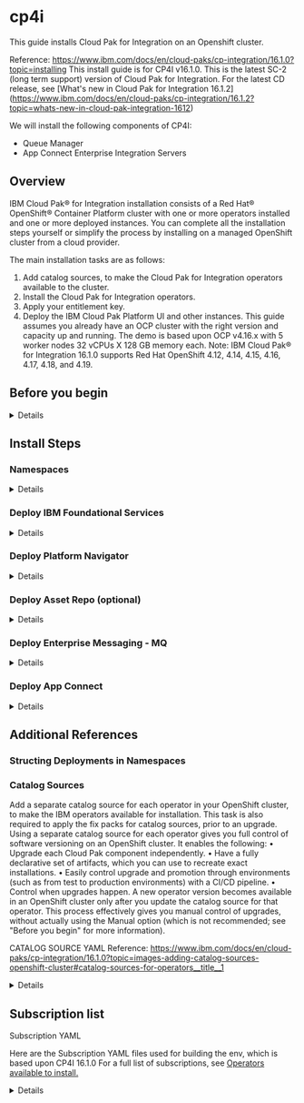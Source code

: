 # cp4i
This guide installs Cloud Pak for Integration on an Openshift cluster.

Reference: https://www.ibm.com/docs/en/cloud-paks/cp-integration/16.1.0?topic=installing
This install guide is for CP4I v16.1.0. This is the latest SC-2 (long term support) version of Cloud Pak for Integration. For the latest CD release, see [What's new in Cloud Pak for Integration 16.1.2] (https://www.ibm.com/docs/en/cloud-paks/cp-integration/16.1.2?topic=whats-new-in-cloud-pak-integration-1612)

We will install the following components of CP4I: 
- Queue Manager
- App Connect Enterprise Integration Servers

## Overview
IBM Cloud Pak® for Integration installation consists of a Red Hat® OpenShift® Container Platform cluster with one or more operators installed and one or more deployed instances. You can complete all the installation steps yourself or simplify the process by installing on a managed OpenShift cluster from a cloud provider.

The main installation tasks are as follows:
1.	Add catalog sources, to make the Cloud Pak for Integration operators available to the cluster.
2.	Install the Cloud Pak for Integration operators.
3.	Apply your entitlement key.
4.	Deploy the IBM Cloud Pak Platform UI and other instances.
This guide assumes you already have an OCP cluster with the right version and capacity up and running. The demo is based upon OCP v4.16.x with 5 worker nodes 32 vCPUs X 128 GB memory each. 
Note: IBM Cloud Pak® for Integration 16.1.0 supports Red Hat OpenShift 4.12, 4.14, 4.15, 4.16, 4.17, 4.18, and 4.19. 

## Before you begin
<details closed>

a. Prepare for installation by reviewing the [Planning](https://www.ibm.com/docs/en/SSGT7J_16.1.0/planning/planning.html) section. 
   Begin with these topics:
    - [Operating environment](https://www.ibm.com/docs/en/SSGT7J_16.1.0/planning/operating_environment.html)
    - [Storage considerations](https://www.ibm.com/docs/en/SSGT7J_16.1.0/planning/storage.html)
    - [Considerations for high availability](https://www.ibm.com/docs/en/SSGT7J_16.1.0/planning/high_availability.html)
    - [Structuring your deployment](https://www.ibm.com/docs/en/SSGT7J_16.1.0/planning/deployment_considerations.html) (Separate namespace vs global namespace)
	
b. Make decisions about how you will install the operators:
 
   - Determine which Cloud Pak for Integration operators you need. For more information, see "Operators available to install" in [Installing the operators by using the Red Hat OpenShift console](https://www.ibm.com/docs/en/SSGT7J_16.1.0/install/install_operators.html). For more information about operators in general, see [Operator reference](https://www.ibm.com/docs/en/SSGT7J_16.1.0/reference/operators_reference.html).
   - Decide which installation mode you will use to install the operators. For more information, see [Installing the operators](https://www.ibm.com/docs/en/SSGT7J_16.1.0/install/install_operators_container.html).

c. Install an appropriate OpenShift cluster. 
   For more information, see [Getting started in OpenShift Container Platform](https://www.ibm.com/links?url=https%3A%2F%2Fdocs.redhat.com%2Fen%2Fdocumentation%2Fopenshift_container_platform%2F4.14%2Fhtml%2Fabout%2Fwelcome-index).

d. Tools required: 

   - Install [oc CLI](https://docs.redhat.com/en/documentation/openshift_container_platform/4.16/html/cli_tools/openshift-cli-oc#cli-getting-started)

e. Obtaining your entitlement key

   - Go to the [Container software library](https://myibm.ibm.com/products-services/containerlibrary).
   - For any key that is listed, click Copy.
		Set your entitlement key:
		
      ```
      export ENT_KEY=<my-key>
      ```
 
   - (Optional) Verify the validity of the key by logging in to the IBM Entitled Registry by using a container tool.
      ```
      docker login cp.icr.io --username cp --password entitlement_key
      ```
  
f. Set the correct Storage type

Storage options 
    Keycloak uses either the default storage class in Red Hat OpenShift Container Platform, or the storage class configured in the IBM Cloud Pak® foundational services Kubernetes resource. Before installing instances, do one of the following:
    * Set a default storage class by adding the storageclass.kubernetes.io/is-default-class:'true' annotation in Red Hat OpenShift Container Platform.
    * Specify a storage class name for spec.storageClass in the CommonService resource.

<details closed>
	
   - Identify current storage type
     Run command to identify the existing Storage type:
```
oc get sc
```

  Your will get a response like this showing 'ocs-storagecluster-cephfs (default)' (then proceed with the steps below):

  <img width="1028" height="88" alt="image" src="https://github.com/user-attachments/assets/db44e44f-714f-4162-9dba-fa9ae7bedde0" />

  

For this demo environment, we are using ODF, so default storage will be ocs-storagecluster-ceph-rbd. 

- Remove the existing default storage class

  Create sc-remove-default.yaml with following content

```yaml annotate
cat <<EOF > sc-remove-default.yaml
metadata:
  annotations:
    storageclass.kubernetes.io/is-default-class: "false"
EOF
```

  Execute the follwing command
  ```
  oc get sc | grep default | awk '{system("oc patch storageclass " $1 " --patch-file sc-remove-default.yaml")}'
  ```
  Successful response would look like
  `storageclass.storage.k8s.io/ocs-storagecluster-cephfs patched`

- Add the correct default storage class

  create sc-set-default.yaml with the following content
```yaml annotate
cat <<EOF > sc-set-default.yaml
metadata:
  annotations:
    storageclass.kubernetes.io/is-default-class: "true"
EOF
```

  Execute the following command
  ```
  oc patch storageclass ocs-storagecluster-ceph-rbd --patch-file sc-set-default.yaml
  ```
  Successfull response would look like:
  `storageclass.storage.k8s.io/ocs-storagecluster-ceph-rbd patched`

- Validate the default storage class
	Run the following command to verify that the default storage class is correct set to your desired option. In this case it should be ocs-storagecluster-ceph-rbd
```
oc get sc 
```

<img width="1055" height="104" alt="image" src="https://github.com/user-attachments/assets/0c7c632f-a89d-420a-a06e-bc6413153f16" />
</details>
</details>

## Install Steps

### Namespaces
<details closed>
We will be using the All Namespaces mode to install CP4I.
Here is the namespace where each component will be deployed by the end of the installation process.

| namespace      | what is deployed?       |
| -------------- | -------------- |
| openshift-marketplace| All Catalogsources|
| openshift-operators| All Operators|
| ibm-common-services| Common Services (KeyCloak/EDB)|
| cp4i-mq| MQ instances|
| cp4-ace| App Connect Instances|
</details>

### Deploy IBM Foundational Services
<details closed>

Red Hat OpenShift Operators automate the creation, configuration, and management of instances of Kubernetes-native applications. Operators provide automation at every level of the stack—from managing the parts that make up the platform all the way to applications that are provided as a managed service.
Red Hat OpenShift uses the power of Operators to run the entire platform in an autonomous fashion while exposing configuration natively through Kubernetes objects, allowing for quick installation and frequent, robust updates. In addition to the automation advantages of Operators for managing the platform, Red Hat OpenShift makes it easier to find, install, and manage Operators running on your clusters.

The foundational services help you manage and administer IBM software on your cluster. IBM Cloud Pak foundational services component is included in several IBM Cloud Paks.

#### 1. Installing Cert Manager (Required if using APIC/Event Manager/Event Processing)

_Important: The API Connect cluster, Event Manager, and Event Processing instances require you to install an appropriate certificate manager.
OPTIONAL: To install via Openshift Console UI, follow the instructions in [Installing the cert-manager Operator for Red Hat OpenShift](https://docs.openshift.com/container-platform/4.14/security/cert_manager_operator/cert-manager-operator-install.html)_

- Create a namespace

```
oc new-project cert-manager-operator
```

- Create the Operator

```yaml annotate
cat <<EOF | oc apply -f -
apiVersion: operators.coreos.com/v1
kind: OperatorGroup
metadata:
  name: cert-manager-operator
  namespace: cert-manager-operator 
spec:
  targetNamespaces:
  - cert-manager-operator
EOF
```
		
- Create the subscription

```yaml annotate
cat <<EOF | oc apply -f -
apiVersion: operators.coreos.com/v1alpha1
kind: Subscription
metadata:
  name: openshift-cert-manager-operator
  namespace: cert-manager-operator 
spec:
  channel: "stable-v1" 
  name: openshift-cert-manager-operator
  source: redhat-operators 
  sourceNamespace: openshift-marketplace
EOF
```
	
<!-- oc apply -f cert-manager-operatorgroup.yaml -->
<!-- oc apply -f cert-manager-subscription.yaml -->

- Confirm the subscription has been completed successfully before moving to the next step running the following command:
		
  		SUB_NAME=$(oc get deployment cert-manager-operator-controller-manager -n cert-manager-operator --ignore-not-found -o jsonpath='{.metadata.labels.olm\.owner}');if [ ! -z "$SUB_NAME" ]; then oc get csv/$SUB_NAME -n cert-manager-operator --ignore-not-found -o jsonpath='{.status.phase}';fi;echo
	
  Wait Until You get a response like this:
		`Succeeded`

#### 2. Install Common Services Catalog Source

   - Deploy the Catalog Source

	oc apply --filename https://raw.githubusercontent.com/IBM/cloud-pak/master/repo/case/ibm-cp-common-services/4.6.17/OLM/catalog-sources.yaml

   Note: Reference for correct catalog sources for CP4I v16.1.0: [Catalog sources for operators](https://www.ibm.com/docs/en/cloud-paks/cp-integration/16.1.0?topic=images-adding-catalog-sources-openshift-cluster#catalog-sources-for-operators)

  - Confirm the catalog source has been deployed successfully before moving to the next step running the following command:

		oc get catalogsources opencloud-operators -n openshift-marketplace -o jsonpath='{.status.connectionState.lastObservedState}';echo

    Wait Until You get a response like this:
		`READY`

#### 3. Create common-services namespace:

	oc create namespace ibm-common-services

#### 4. Install  common-services Operator:

  _Optional: Installing the operators by using the Red Hat OpenShift console_

  - Create a Subscription for the IBM Cloud Pak foundational services operator using the example file. Save the file as common-service-subscription.yaml

```yaml annotate
cat <<EOF | oc apply -f -
apiVersion: operators.coreos.com/v1alpha1
kind: Subscription
metadata:
  name: ibm-common-service-operator
  namespace: openshift-operators
spec:
  channel: v4.6
  installPlanApproval: Automatic
  name: ibm-common-service-operator
  source: opencloud-operators
  sourceNamespace: openshift-marketplace
EOF
```

<!-- oc apply -f common-service-subscription.yaml -n openshift-operators -->

   - Confirm the operator has been deployed successfully before moving to the next step running the following command:
		
  	SUB_NAME=$(oc get deployment/ibm-common-service-operator -n openshift-operators --ignore-not-found -o jsonpath='{.metadata.labels.olm\.owner}');if [ ! -z "$SUB_NAME" ]; then oc get csv/$SUB_NAME --ignore-not-found -o jsonpath='{.status.phase}';fi;echo
   
   Wait Until You get a response like this: 
   `Succeeded`
</details>


### Deploy Platform Navigator
<details closed>
Deploying the Platform UI allows you to deploy and manage instances from a central location.

1. Install Platform UI Catalog Source
   _Note: Reference for correct catalog sources for CP4I v16.1.0: Catalog sources for operators_

		oc apply --filename https://raw.githubusercontent.com/IBM/cloud-pak/master/repo/case/ibm-integration-platform-navigator/7.3.16/OLM/catalog-sources.yaml

   Confirm the catalog source has been deployed successfully before moving to the next step running the following command:

		oc get catalogsources ibm-integration-platform-navigator-catalog -n openshift-marketplace -o jsonpath='{.status.connectionState.lastObservedState}';echo
  
   Wait Until You get a response like this:
		`READY`

2.	Install Operator:
   
a.	Create a Subscription for the IBM Cloud Pak foundational services operator

```yaml annotate
cat <<EOF | oc apply -f -
apiVersion: operators.coreos.com/v1alpha1
kind: Subscription
metadata:
  name: ibm-integration-platform-navigator
  namespace: openshift-operators
spec:
  channel: v7.3-sc2
  name: ibm-integration-platform-navigator
  source: ibm-integration-platform-navigator-catalog
  sourceNamespace: openshift-marketplace
EOF
```

<!-- oc apply -f platform-navigator-subscription.yaml -n openshift-operators -->

b.	Confirm the operator has been deployed successfully before moving to the next step running the following command:

	SUB_NAME=$(oc get deployment ibm-integration-platform-navigator-operator -n openshift-operators --ignore-not-found -o jsonpath='{.metadata.labels.olm\.owner}');if [ ! -z "$SUB_NAME" ]; then oc get csv/$SUB_NAME --ignore-not-found -o jsonpath='{.status.phase}';fi;echo
 
   Wait Until You get a response like this(after few minutes):
	  `Succeeded`
	_Note: You may be seeing a response of PENDING which indicates the deployment is underway butnot yet complete. Wait until the READY response is received before continuing._
  
3.	Deploy the Platform UI instance
   
a.	Create Platform UI namespace and add pull secret to Namespace

	oc new-project cp4i

	oc create secret docker-registry ibm-entitlement-key   --docker-username=cp    --docker-password=$ENT_KEY  --docker-server=cp.icr.io     --namespace=tools
 
   __Note: The IBM Entitled Registry contains software images for the instances in IBM Cloud Pak® for Integration. To allow the operators to automatically pull those software images, you must first obtain your entitlement key, then add your entitlement key in a pull secret. Your entitlement key must be added to the OpenShift cluster as a pull secret to deploy instances. Adding a global pull secret enables deployment of instances in all namespaces. The alternative is to add a pull secret to each namespace in which you plan to deploy instances (any namespace with operators), plus the 'openshift-operators' namespace. However, this option adds work to your installation process._


b.	Create a PlatformNavigator with the following configuration. 

```yaml annotate
cat <<EOF | oc apply -f -
apiVersion: integration.ibm.com/v1beta1
kind: PlatformNavigator
metadata:
  name: cp4i-navigator
  namespace: cp4i
spec:
  integrationAssistant:
    enabled: true
  license:
    accept: true
    license: L-JTPV-KYG8TF
  replicas: 3
  version: 16.1.0
EOF
```

c.	Check the status of the Platform UI instance by running the following command in the project (namespace) where it was deployed:

	oc get platformnavigator cp4i-navigator -n cp4i -o jsonpath='{.status.conditions[0].type}';echo

   Wait Until You get a response like this: (Note: This can take upto 15mins)
       `Ready`

d.	Once the Platform UI instance is up and running get the access info:

Execute the following commands to retrieve the CP4I_URL, USER and Password:

	echo "CP4I Platform UI URL: $(oc get platformnavigator cp4i-navigator -n cp4i -o jsonpath='{.status.endpoints[?(@.name=="navigator")].uri}')";
	echo "CP4I admin user: $(oc get secret integration-admin-initial-temporary-credentials -n ibm-common-services -o jsonpath={.data.username} | base64 -d)";
	echo "CP4I admin password: $(oc get secret integration-admin-initial-temporary-credentials -n ibm-common-services -o jsonpath={.data.password} | base64 -d)"

 _Note the password is temporary and you will be required to change it the first time you log into Platform UI._

4. Login to CP4I
   
Use the browser to login to the CP4I url and upon successfully reset of password, you should see the following screen
 
<img width="1917" height="636" alt="image" src="https://github.com/user-attachments/assets/d33a090f-5dac-41f8-94b1-413dfc3e712f" />
</details>

### Deploy Asset Repo (optional)

<details closed>

1. Install Asset Repo Catalog Source
   _Note: Reference for correct catalog sources for CP4I v16.1.0: Catalog sources for operators_

		oc apply --filename https://raw.githubusercontent.com/IBM/cloud-pak/master/repo/case/ibm-integration-asset-repository/1.7.13/OLM/catalog-sources-linux-amd64.yaml

   Confirm the catalog source has been deployed successfully before moving to the next step running the following command:

		oc get catalogsources ibm-integration-asset-repository-catalog -n openshift-marketplace -o jsonpath='{.status.connectionState.lastObservedState}';echo
  
   Wait Until You get a response like this:
		`READY`

2.	Install Operator:
   
a.	Create a Subscription for the Asset Repo operator
  
```yaml annotate
cat <<EOF | oc apply -f -
apiVersion: operators.coreos.com/v1alpha1
kind: Subscription
metadata:
  name: ibm-integration-asset-repository
  namespace: openshift-operators
spec:
  channel: v1.7-sc2
  name: ibm-integration-asset-repository
  source: ibm-integration-asset-repository-catalog
  sourceNamespace: openshift-marketplace
EOF
```

b.	Confirm the operator has been deployed successfully before moving to the next step running the following command:

	SUB_NAME=$(oc get deployment ibm-integration-asset-repository-operator -n openshift-operators --ignore-not-found -o jsonpath='{.metadata.labels.olm\.owner}');if [ ! -z "$SUB_NAME" ]; then oc get csv/$SUB_NAME --ignore-not-found -o jsonpath='{.status.phase}';fi;echo
 
   Wait Until You get a response like this(after few minutes):
	  `Succeeded`
   
	_Note: You may be seeing a response of PENDING which indicates the deployment is underway butnot yet complete. Wait until the READY response is received before continuing._

3.	Deploy the Asset Repo instance
   
a.	Create Asset Repo namespace and add pull secret to Namespace

	oc new-project cp4i

	oc create secret docker-registry ibm-entitlement-key   --docker-username=cp    --docker-password=$ENT_KEY  --docker-server=cp.icr.io     --namespace=cp4i
 
   __Note: The IBM Entitled Registry contains software images for the instances in IBM Cloud Pak® for Integration. To allow the operators to automatically pull those software images, you must first obtain your entitlement key, then add your entitlement key in a pull secret. Your entitlement key must be added to the OpenShift cluster as a pull secret to deploy instances. Adding a global pull secret enables deployment of instances in all namespaces. The alternative is to add a pull secret to each namespace in which you plan to deploy instances (any namespace with operators), plus the 'openshift-operators' namespace. However, this option adds work to your installation process._


b.	Create a Asset Repo instance with the following configuration. 
    Set the correct storage file; In this case; 
  	For OCP_TYPE=ODF; we are setting OCP_FILE_STORAGE=`ocs-storagecluster-ceph-rbd` as seen in the YAML below.

```yaml annotate
cat <<EOF | oc apply -f -
apiVersion: integration.ibm.com/v1beta1
kind: AssetRepository
metadata:
  labels:
    backup.integration.ibm.com/component: assetrepository
  name: asset-repo-ai
  namespace: cp4i
spec:
  designerAIFeatures:
    enabled: true
  license:
    accept: true
    license: L-JTPV-KYG8TF
  replicas: 1
  singleReplicaOnly: true
  storage:
    assetDataVolume:
      class: ocs-storagecluster-ceph-rbd
    couchVolume:
      class: ocs-storagecluster-ceph-rbd
  version: 4.0-sc2
EOF
```
  <!-- oc apply -f platform-ui-instance.yaml  -n tools -->

c.	Check the status of the Asset Repo instance by running the following command in the project (namespace) where it was deployed:

	echo -n -e "\033[1;33m";oc get assetrepository asset-repo-ai -n cp4i -o jsonpath='{.status.phase}';echo -e "\033[0m"

   Wait Until You get a response like this: (Note: This can take upto 15mins)
       `Ready`

4. Post-deployment configuration (optional):
   
   a. Navigate to the Asset Repo instance from Platform UI clicking on the instance name as shown below:

   <img width="1843" height="586" alt="image" src="https://github.com/user-attachments/assets/3be099e9-d797-499e-9a7f-045d0345a1de" />

   b. From the main page select the Remotes tab and click Add Remote as shown below:
   <img width="1843" height="586" alt="image" src="https://github.com/user-attachments/assets/fb8f1218-4565-4e5d-a636-5491c6b4a3f8" />

   c. In the next page scroll all the way down and select Select All as shown below:
   <img width="1679" height="838" alt="image" src="https://github.com/user-attachments/assets/473d7e65-d2eb-40fd-a87e-17bd8f24fb00" />

   _Note at the moment not all the asset types are available in the repo but we are ready for future enhancements._
   
   d. Now scroll up again and enter the name of the remote repo, for instance `Joel CP4I Demo Assets` and then enter the Git URL "https://github.com/gomezrjo/cp4idemo" and then click "Create Remote" as shown below:
   <img width="1831" height="838" alt="image" src="https://github.com/user-attachments/assets/50c55ed5-e6b3-4a79-8c2b-3d2711bd0e55" />

   e. Final screen after adding new repo with assets
   <img width="1831" height="838" alt="image" src="https://github.com/user-attachments/assets/0f02836f-e235-4579-b078-a56e231b18c0" />

   You can add your own repo following the same process.

   
</details>

### Deploy Enterprise Messaging - MQ

<details closed>

1.	Install MQ Catalog Source:

   a. Deploy the Catalog source

	oc apply --filename https://raw.githubusercontent.com/IBM/cloud-pak/master/repo/case/ibm-mq/3.2.14/OLM/catalog-sources.yaml
 
   b. Confirm the catalog source has been deployed successfully before moving to the next step running the following command:
   
	oc get catalogsources ibmmq-operator-catalogsource -n openshift-marketplace -o jsonpath='{.status.connectionState.lastObservedState}';echo
 
   Wait Until You get a response like this:
      `READY`
	  
2.	Install MQ Operator (2-5 mins):
   
   a. Create a Subscription for the MQ operator using the example file. Save the file as mq-subscription.yaml

```yaml annotate
cat <<EOF | oc apply -f -
apiVersion: operators.coreos.com/v1alpha1
kind: Subscription
metadata:
  name: ibm-mq
  namespace: openshift-operators
spec:
  channel: v3.2-sc2
  name: ibm-mq
  source: ibmmq-operator-catalogsource
  sourceNamespace: openshift-marketplace
EOF
```

<!-- oc apply -f mq-subscription.yaml -n openshift-operators --> 

  b. Confirm the operator has been deployed successfully before moving to the next step running the following command:
  
		SUB_NAME=$(oc get deployment ibm-mq-operator -n openshift-operators --ignore-not-found -o jsonpath='{.metadata.labels.olm\.owner}');if [ ! -z "$SUB_NAME" ]; then oc get csv/$SUB_NAME --ignore-not-found -o jsonpath='{.status.phase}';fi;echo

  
   c. Wait Until You get a response like this:
      `Succeeded`

   
3.	Create MQ namespace and add pull secret to Namespace
   
		oc new-project cp4i-mq

		oc create secret docker-registry ibm-entitlement-key   --docker-username=cp    --docker-password=$ENT_KEY  --docker-server=cp.icr.io     --namespace=cp4i-mq

4.	Deploy Queue Manager Instance

Note: This is sample configuration for single Instance Queue Manager using MQSC and INI files. Additional configuration steps will be needed for more advanced MQ configuration and Security. 
	Creating a self-signed PKI using OpenSSL
	Example: Configuring a queue manager with mutual TLS authentication
	Testing a mutual TLS connection to a queue manager from your laptop
	Configuring high availability for queue managers using the IBM MQ Operator
	Configuring a Route to connect to a queue manager from outside a Red Hat OpenShift cluster

   a. Create mqsc-ini-example.yaml with the following:

```yaml annotate
cat <<EOF | oc apply -f -
apiVersion: v1
kind: ConfigMap
metadata:
  name: mqsc-ini-example
  namespace: cp4i-mq
data:
  example1.mqsc: |
    DEFINE QLOCAL('DEV.QUEUE.1') REPLACE
    DEFINE QLOCAL('DEV.QUEUE.2') REPLACE    
  example2.mqsc: |
    DEFINE QLOCAL('DEV.DEAD.LETTER.QUEUE') REPLACE
  example.ini: |
    Service:
      Name=AuthorizationService
      EntryPoints=14
      SecurityPolicy=UserExternal
EOF
```

  b. Create qmgr-demo-config.yaml with the following:
  
_(This yaml can also be generated via the platform navigator UI) 
(Navigate to Platform UI  Click Create Instance  Pick Queue Manager  Click next  Pick QuickStart configuration  Click Next  Toggle Advance Setting toggle switch  Enter the details  Click YAML ) Either copy+paste the new YAML or continue deploying MQ instance via UI)
_

```yaml annotate
cat <<EOF | oc apply -f -
apiVersion: mq.ibm.com/v1beta1
kind: QueueManager
metadata:
  name: qmgr-demo
  namespace: cp4i-mq
spec:
  version: 9.4.0.12-r1 # The identifier of the license you are accepting. This must be the correct license identifier for the version of MQ you are using. See https://ibm.biz/Bdm9be for valid values.
  license:
    accept: true
    license: L-JTPV-KYG8TF
    use: NonProduction
  queueManager:
    name: QMGRDEMO
    availability:
      type: SingleInstance
    mqsc:
    - configMap:
        name: mqsc-ini-example
        items:
        - example1.mqsc
        - example2.mqsc
    ini:
    - configMap:
        name: mqsc-ini-example
        items:
        - example.ini
    storage:
      defaultClass: ocs-storagecluster-ceph-rbd
      queueManager:
        type: persistent-claim
  web:
    console:
      authentication:
        provider: integration-keycloak
      authorization:
        provider: integration-keycloak
    enabled: true
EOF
```

<!-- oc apply -f mqsc-ini-example.yaml -n cp4i-mq --> 
<!-- oc apply -f qmgr-demo-config.yaml -n cp4i-mq --> 

  c. Confirm the instance has been deployed successfully before moving to the next step running the following command:
  
		oc get queuemanager qmgr-demo -n cp4i-mq -o jsonpath='{.status.phase}';echo
  
  d. Wait Until You get a response like this:
      `Running`
	  
  e. Execute the following command to verify that QMGR is running

		oc exec qmgr-demo-ibm-mq-0 -n cp4i-mq -- dspmq

5.	In the platform Navigator, you will now see any instance of Queue Manager running. 

   <img width="1917" height="636" alt="image" src="https://github.com/user-attachments/assets/44928bac-a75c-49f7-b5bf-7f54283ec1e1" />

   Click on the qmgr-demo link to navigate to Queue Manager console.
   
   <img width="1917" height="806" alt="image" src="https://github.com/user-attachments/assets/17b8d24a-61bf-4b18-8a48-ccde6e783746" />


</details>

### Deploy App Connect
<details closed>

1.	Install App Connect Catalog Source:
    a. Apply the catalog source
	
 		oc apply --filename https://raw.githubusercontent.com/IBM/cloud-pak/master/repo/case/ibm-appconnect/12.0.15/OLM/catalog-sources.yaml

    b. Confirm the catalog source has been deployed successfully before moving to the next step running the following command:

		oc get catalogsources appconnect-operator-catalogsource -n openshift-marketplace -o jsonpath='{.status.connectionState.lastObservedState}';echo
 
   c. Wait Until You get a response like this:
		`READY`

2.	Install App Connect Operator: (Time Install ~2 mins)

   a. Create app-connect-subscription.yaml

```yaml annotate
cat <<EOF | oc apply -f -
apiVersion: operators.coreos.com/v1alpha1
kind: Subscription
metadata:
  name: ibm-appconnect
  namespace: openshift-operators     
spec:
  channel: v12.0-sc2
  name: ibm-appconnect
  source: appconnect-operator-catalogsource
  sourceNamespace: openshift-marketplace
EOF
```

<!-- oc apply -f app-connect-subscription.yaml -n openshift-operators -->

 b.	Confirm the operator has been deployed successfully before moving to the next step running the following command:

	SUB_NAME=$(oc get deployment ibm-appconnect-operator -n openshift-operators --ignore-not-found -o jsonpath='{.metadata.labels.olm\.owner}');if [ ! -z "$SUB_NAME" ]; then oc get csv/$SUB_NAME --ignore-not-found -o jsonpath='{.status.phase}';fi;echo

 c. Wait Until You get a response like this:
	`Succeeded`

3.	Create new namespace and add entitlement key as secret

		oc new-project cp4i-ace

		oc create secret docker-registry ibm-entitlement-key   --docker-username=cp    --docker-password=$ENT_KEY  --docker-server=cp.icr.io     --namespace=cp4i-ace

4.	Deploy Dashboard instance:
   
    a. Create ace-dashboard-instance 

	   Set the correct storage file; In this case; 
  	   For OCP_TYPE=ODF; we are setting OCP_FILE_STORAGE=`ocs-storagecluster-cephfs` as seen in the YAML below.

       _(This yaml can also be generated via the platform navigator UI)
       (Navigate to Platform UI  Click Create Instance  Pick Integration Dashboard  Click next  Pick QuickStart configuration  Click Next  Toggle Advance Setting toggle switch  Enter the details  Click YAML ) Either copy+paste the new YAML or continue deploying MQ instance via UI)_

```yaml annotate
cat <<EOF | oc apply -f -
apiVersion: appconnect.ibm.com/v1beta1
kind: Dashboard
metadata:
  labels:
    backup.appconnect.ibm.com/component: dashboard
  name: ace-dashboard
  namespace: cp4i-ace
spec:
  authentication:
    integrationKeycloak:
      enabled: true
  authorization:
    integrationKeycloak:
      enabled: true
  displayMode: IntegrationRuntimes
  license:
    accept: true
    license: L-XRNH-47FJAW
    use: CloudPakForIntegrationNonProduction
  pod:
    containers:
      content-server:
        resources:
          limits:
            memory: 512Mi
          requests:
            cpu: 50m
            memory: 50Mi
      control-ui:
        resources:
          limits:
            memory: 512Mi
          requests:
            cpu: 50m
            memory: 125Mi
  replicas: 1
  storage:
    size: 5Gi
    type: persistent-claim
    class: ocs-storagecluster-cephfs
  version: '12.0'
  api:
    enabled: true
EOF
```

<!-- oc apply -f  ace-dashboard-instance.yaml -n cp4i-ace -->

  b. Confirm the instance has been deployed successfully before moving to the next step running the following command:

		oc get dashboard ace-dashboard -n cp4i-ace -o jsonpath='{.status.phase}';echo
 
  c. Wait for few minutes Until You get a response like this:
  	`Ready`
  
  d. You should now see the ace-dashboard instance in the Platform Navigator UI

<img width="1917" height="806" alt="image" src="https://github.com/user-attachments/assets/e3352cba-1cca-4987-a3ff-d51a8c3722c5" />

   Click on the ace-dashboard link to navigate to ACE 
   
<img width="1917" height="806" alt="image" src="https://github.com/user-attachments/assets/e263fe9e-318f-4da3-8d43-3ed92b015ca1" />



5.	Deploy Designer Authoring instance 

    a. Create ACE designer instance

    _(This yaml can also be generated via the platform navigator UI)_
    _(Navigate to Platform UI  Click Create Instance  Pick Integration Design  Click next  Pick QuickStart with AI Enabled configuration  Click Next  Toggle Advance Setting toggle switch  Enter the details  Click YAML ) Either copy+paste the new YAML or continue deploying MQ instance via UI)_

```yaml annotate
cat <<EOF | oc apply -f -
apiVersion: appconnect.ibm.com/v1beta1
kind: DesignerAuthoring
metadata:
  labels:
    backup.appconnect.ibm.com/component: designerauthoring
  name: ace-designer-ai
  namespace: cp4i-ace
spec:
  authentication:
    integrationKeycloak:
      enabled: true
  authorization:
    integrationKeycloak:
      enabled: true
  couchdb:
    replicas: 1
    storage:
      size: 10Gi
      type: persistent-claim
      class: ocs-storagecluster-ceph-rbd
  designerFlowsOperationMode: local
  designerMappingAssist:
    enabled: true
    incrementalLearning:
      schedule: Every 15 days
      useIncrementalLearning: true
      storage:
        type: persistent-claim
        class: ocs-storagecluster-cephfs
  license:
    accept: true
    license: L-XRNH-47FJAW
    use: CloudPakForIntegrationNonProduction
  replicas: 1
  version: '12.0'
EOF
```

<!-- oc apply -f ace-designer-local-ai-instance.yaml -n cp4i-ace -->

   b. Confirm the instance has been deployed successfully before moving to the next step running the following command:

   	oc get designerauthoring ace-designer-ai -n cp4i-ace -o jsonpath='{.status.phase}';echo

   c. Wait Until You get a response like this:
	`Ready`
 
   d. Once deployed, you should see the ace-designer instance in the platform navigator ui

<img width="1917" height="806" alt="image" src="https://github.com/user-attachments/assets/5b5b9234-b43d-48a4-8529-a92199bcfdea" />

Click on the ace-designer-ai instance to launch the ACE Designer

<img width="1917" height="806" alt="image" src="https://github.com/user-attachments/assets/e1586967-d0fe-4a99-99b3-757a1c06f9dc" />




6.	Additional components as needed
•	Deploy Integration runtime instances

</details>

## Additional References

### Structing Deployments in Namespaces 




### Catalog Sources
Add a separate catalog source for each operator in your OpenShift cluster, to make the IBM operators available for installation. This task is also required to apply the fix packs for catalog sources, prior to an upgrade. Using a separate catalog source for each operator gives you full control of software versioning on an OpenShift cluster. It enables the following:
•	Upgrade each Cloud Pak component independently.
•	Have a fully declarative set of artifacts, which you can use to recreate exact installations.
•	Easily control upgrade and promotion through environments (such as from test to production environments) with a CI/CD pipeline.
•	Control when upgrades happen. A new operator version becomes available in an OpenShift cluster only after you update the catalog source for that operator. This process effectively gives you manual control of upgrades, without actually using the Manual option (which is not recommended; see "Before you begin" for more information).

CATALOG SOURCE YAML
Reference: https://www.ibm.com/docs/en/cloud-paks/cp-integration/16.1.0?topic=images-adding-catalog-sources-openshift-cluster#catalog-sources-for-operators__title__1

<details closed>

| Name of Service      | Command reference       |
| -------------- | -------------- |
| IBM Cloud Pak foundational services | ```oc apply --filename https://raw.githubusercontent.com/IBM/cloud-pak/master/repo/case/ibm-cp-common-services/4.6.17/OLM/catalog-sources.yaml``` |
| IBM Cloud Pak for Integration | ```oc apply --filename https://raw.githubusercontent.com/IBM/cloud-pak/master/repo/case/ibm-integration-platform-navigator/7.3.16/OLM/catalog-sources.yaml``` |
| IBM Automation foundation assets | ``` oc apply --filename https://raw.githubusercontent.com/IBM/cloud-pak/master/repo/case/ibm-integration-asset-repository/1.7.13/OLM/catalog-sources-linux-amd64.yaml ``` \
| IBM API Connect | ``` oc apply --filename https://raw.githubusercontent.com/IBM/cloud-pak/master/repo/case/ibm-apiconnect/5.5.0/OLM/catalog-sources.yaml ``` |
| IBM App Connect | ``` oc apply --filename https://raw.githubusercontent.com/IBM/cloud-pak/master/repo/case/ibm-appconnect/12.0.15/OLM/catalog-sources.yaml ``` |
| IBM MQ | ``` oc apply --filename https://raw.githubusercontent.com/IBM/cloud-pak/master/repo/case/ibm-mq/3.2.14/OLM/catalog-sources.yaml ``` |
| IBM DataPower Gateway | ``` oc apply --filename https://raw.githubusercontent.com/IBM/cloud-pak/master/repo/case/ibm-datapower-operator/1.11.7/OLM/catalog-sources.yaml ``` |
| IBM Event Streams | ``` oc apply --filename https://raw.githubusercontent.com/IBM/cloud-pak/master/repo/case/ibm-eventstreams/12.0.0/OLM/catalog-sources.yaml ``` |
| IBM Event Endpoint Management | ``` oc apply --filename https://raw.githubusercontent.com/IBM/cloud-pak/master/repo/case/ibm-eventendpointmanagement/11.6.3/OLM/catalog-sources.yaml ``` |
| IBM Event Processing | ``` oc apply --filename https://raw.githubusercontent.com/IBM/cloud-pak/master/repo/case/ibm-eventprocessing/1.4.2/OLM/catalog-sources.yaml ``` |

</details>

## Subscription list 

Subscription YAML 

Here are the Subscription YAML files used for building the env, which is based upon CP4I 16.1.0
For a full list of subscriptions, see [Operators available to install.](https://www.ibm.com/docs/en/cloud-paks/cp-integration/16.1.0?topic=operators-installing-by-using-cli#operators-available)

<details closed>

- IBM Cloud Pak for Integration - Platform UI, Assembly, API, API Product, Messaging server, Messaging channel, Messaging queue, Messaging user
``` yaml annotate
apiVersion: operators.coreos.com/v1alpha1
kind: Subscription
metadata:
  name: ibm-integration-platform-navigator
  namespace: openshift-operators
  labels:
    backup.integration.ibm.com/component: subscription        
spec:
  channel: v7.3-sc2
  name: ibm-integration-platform-navigator
  source: ibm-integration-platform-navigator-catalog
  sourceNamespace: openshift-marketplace
```

- IBM Cloud Pak foundational services - Cloud Pak foundational services for Cloud Native PostgreSQL and RedHat Build of Keycloak only
``` yaml annotate
apiVersion: operators.coreos.com/v1alpha1
kind: Subscription
metadata:
  name: ibm-common-service-operator
  namespace: openshift-operators
  labels:
    backup.integration.ibm.com/component: subscription        
spec:
  channel: v4.6
  name: ibm-common-service-operator
  source: opencloud-operators
  sourceNamespace: openshift-marketplace
```

- IBM Automation foundation assets - Automation assets
``` yaml annotate
apiVersion: operators.coreos.com/v1alpha1
kind: Subscription
metadata:
  name: ibm-integration-asset-repository
  labels:
    backup.integration.ibm.com/component: subscription        
spec:
  channel: v1.7-sc2
  name: ibm-integration-asset-repository
  source: ibm-integration-asset-repository-catalog
  sourceNamespace: openshift-marketplace
```

- IBM API Connect - API Connect cluster, API Manager, API Analytics, API Portal, API Gateway
``` yaml annotate
apiVersion: operators.coreos.com/v1alpha1
kind: Subscription
metadata:
  name: ibm-apiconnect
  labels:
    backup.apiconnect.ibm.com/component: subscription        
spec:
  channel: v5.5-sc2
  name: ibm-apiconnect
  source: ibm-apiconnect-catalog
  sourceNamespace: openshift-marketplace
```
	
- IBM App Connect - Integration dashboard, Integration design, Integration runtime
``` yaml annotate
apiVersion: operators.coreos.com/v1alpha1
kind: Subscription
metadata:
  name: ibm-appconnect
  labels:
    backup.appconnect.ibm.com/component: subscription        
spec:
  channel: v12.0-sc2
  name: ibm-appconnect
  source: appconnect-operator-catalogsource
  sourceNamespace: openshift-marketplace
```

- IBM MQ - Queue manager
``` yaml annotate
apiVersion: operators.coreos.com/v1alpha1
kind: Subscription
metadata:
  name: ibm-mq
  labels:
    backup.mq.ibm.com/component: subscription        
spec:
  channel: v3.2-sc2
  name: ibm-mq
  source: ibmmq-operator-catalogsource
  sourceNamespace: openshift-marketplace
```

- IBM Event Streams - Kafka cluster, Kafka topic, Kafka user, Kafka Connect runtime, Kafka connector
``` yaml annotate
apiVersion: operators.coreos.com/v1alpha1
kind: Subscription
metadata:
  name: ibm-eventstreams
  labels:
    backup.eventstreams.ibm.com/component: subscription        
spec:
  channel: v12.0
  name: ibm-eventstreams
  source: ibm-eventstreams
  sourceNamespace: openshift-marketplace
```

- IBM Event Endpoint Management - Event Manager, Event Gateway
``` yaml annotate
apiVersion: operators.coreos.com/v1alpha1
kind: Subscription
metadata:
  name: ibm-eventendpointmanagement
  labels:
    backup.events.ibm.com/component: subscription        
spec:
  channel: v11.6
  name: ibm-eventendpointmanagement
  source: ibm-eventendpointmanagement-catalog
  sourceNamespace: openshift-marketplace
```

- IBM Event Processing - Event Processing
``` yaml annotate
apiVersion: operators.coreos.com/v1alpha1
kind: Subscription
metadata:
  name: ibm-eventprocessing
spec:
  channel: v1.4
  name: ibm-eventprocessing
  source: ibm-eventprocessing-catalog
  sourceNamespace: openshift-marketplace
```

- IBM DataPower Gateway - Enterprise gateway
  _Important: Do not apply this subscription if you already applied the subscription for the IBM API Connect operator
``` yaml annotate
apiVersion: operators.coreos.com/v1alpha1
kind: Subscription
metadata:
  name: datapower-operator
  labels:
    backup.datapower.ibm.com/component: subscription        
spec:
  channel: v1.11-sc2
  name: datapower-operator
  source: ibm-datapower-operator-catalog
  sourceNamespace: openshift-marketplace
```

</details>

